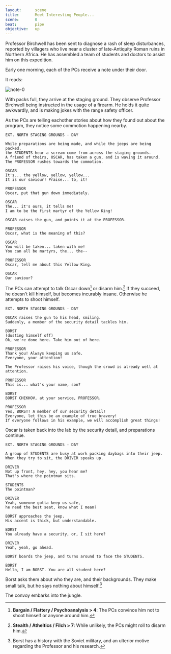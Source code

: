```yaml
---
layout:      scene
title:       Meet Interesting People...
scene:       0
beat:        pipe
objective:   up
---
```



Professor Birchwell has been sent to diagnose a rash of sleep disturbances,
reported by villagers who live near a cluster of late-Antiquity Roman ruins in Northern Africa.
He has assembled a team of students and doctors to assist him on this expedition.

Early one morning, each of the PCs receive a note under their door.

It reads:

![note-0]({{site.baseurl}}/assets/birchwell-note-0.png)

With packs full, they arrive at the staging ground.
They observe Professor Birchwell being instructed in the usage of a firearm.
He holds it quite awkwardly, and is making jokes with the range safety officer.

As the PCs are telling eachother stories about how they found out about the program,
they notice some commotion happening nearby.

~~~
EXT. NORTH STAGING GROUNDS - DAY

While preparations are being made, and while the jeeps are being packed,
the STUDENTS hear a scream come from across the staging grounds.
A friend of theirs, OSCAR, has taken a gun, and is waving it around.
The PROFESSOR rushes towards the commotion.

OSCAR
It's... the yellow, yellow, yellow...
It is our saviour! Praise... to, it!

PROFESSOR
Oscar, put that gun down immediately.

OSCAR
The... it's ours, it tells me!
I am to be the first martyr of the Yellow King!

OSCAR raises the gun, and points it at the PROFESSOR.

PROFESSOR
Oscar, what is the meaning of this?

OSCAR
You will be taken... taken with me!
You can all be martyrs, the... the--

PROFESSOR
Oscar, tell me about this Yellow King.

OSCAR
Our saviour?
~~~


The PCs can attempt to talk Oscar down[^talk] or disarm him.[^disarm]
If they succeed, he doesn't kill himself, but becomes incurably insane.
Otherwise he attempts to shoot himself.


~~~
EXT. NORTH STAGING GROUNDS - DAY

OSCAR raises the gun to his head, smiling.
Suddenly, a member of the security detail tackles him.

BORST
(dusting himself off)
Ok, we're done here. Take him out of here.

PROFESSOR
Thank you! Always keeping us safe.
Everyone, your attention!

The Professor raises his voice, though the crowd is already well at attention.

PROFESSOR
This is... what's your name, son?

BORST
BORST CHEKHOV, at your service, PROFESSOR.

PROFESSOR
Yes, BORST! A member of our security detail!
Everyone, let this be an example of true bravery!
If everyone follows in his example, we will accomplish great things!
~~~


Oscar is taken back into the lab by the security detail, and preparations continue.


~~~
EXT. NORTH STAGING GROUNDS - DAY

A group of STUDENTS are busy at work packing daybags into their jeep.
When they try to sit, the DRIVER speaks up.

DRIVER
Not up front, hey, hey, you hear me?
That's where the pointman sits.

STUDENTS
The pointman?

DRIVER
Yeah, someone gotta keep us safe,
he need the best seat, know what I mean?

BORST approaches the jeep.
His accent is thick, but understandable.

BORST
You already have a security, or, I sit here?

DRIVER
Yeah, yeah, go ahead.

BORST boards the jeep, and turns around to face the STUDENTS.

BORST
Hello, I am BORST. You are all student here?
~~~


Borst asks them about who they are, and their backgrounds.
They make small talk, but he says nothing about himself.[^jeep]

The convoy embarks into the jungle.


[^talk]:
	**Bargain / Flattery / Psychoanalysis > 4**:
	The PCs convince him not to shoot himself or anyone around him.

[^disarm]:
	**Stealth / Atheltics / Filch > 7**:
	While unlikely, the PCs might roll to disarm him.

[^jeep]:
	Borst has a history with the Soviet military,
	and an ulterior motive regarding the Professor and his research.

















